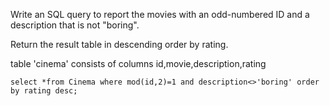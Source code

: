 Write an SQL query to report the movies with an odd-numbered ID and a description that is not "boring".

Return the result table in descending order by rating.

table 'cinema' consists of columns id,movie,description,rating
```
select *from Cinema where mod(id,2)=1 and description<>'boring' order by rating desc;
```
